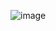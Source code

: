 ![image](https://github.com/MarkonioHub/email-osbn/assets/113459391/d64e778b-a5d9-4b61-acab-9cc93cdb23ad)
